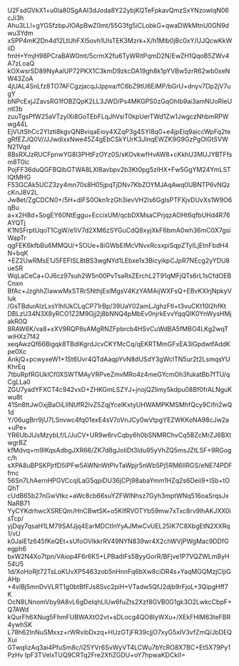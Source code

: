 U2FsdGVkX1+u0la80SgAAI3dJoda8Y22ybjKQTeFpkavQmzSxYNzowlqN06cJi3h
Ahu3LLI+gYGSfzbpJIOApBwZ0mt/55G3fg5iCLobkG+qwaDWkMtnU0GN9dwu3Ydm
xSPP4mK2Dn4d12LtUhFXl5ovh1UlsTEK3Mzrk+X/h1Mlb0jBc0xY/UJQcwKkWiiD
fmH+YmjH98PCraBAW0mt/5crmX2fu6TyWRitPqmD2N/EwZH1QqoB5ZWv4A7zLoaQ
kOXwsrSD89NyAaIUP72PKX1C3kmD9zkcDA19gh8k1pYVBw5zrR62wb0xeNW43ZoA
4jUAL4SnLfz8TO7AFCgzjacqJJppva/fC6bZ9tU6EiMP/bGrU+dnyv7Dp2jV7ugY
bNPcExjJZavsRG1fOBZQpK2LL3JWD/Ps4MKGPS0zGqOhIb9ai3amNUoRIeUntI3b
zuuTgsPfW25aVTzylXi8GoTEbFLqJhVsiT0kpUerTWd1Zw1JwgczNhbmRPWwg44L
EjVUtShCc2YIzti8kgvQNBviqaEioy4XZqP3g4SYl8q0+e4jpElq9aiccWpFq2te
gRfEZJQ0V//JJwdixxNwe45Z4gEbCSkYUrK3JlnqEWZK9G9GzPgOlGtSVWN21Vqd
8BsRXJzRUCFpnwYG8l3PHtFzOYz0S/sKOvkwfHvAW8+cKkhU3MUJYBTFfsm8T0lc
PojFF36duQGFBQIbGTWA8LXl8avbpv2b3Kt0pg5zIHX+Fw5GgYM24YmLSTlQtMHG
F53GCAk5UCZ3zy4mn70s8H05jpqTjDNv7KbZOYMJAqAwq0UBNTP6vNQzcKnJ8V2L
Jw8et/ZgCDCN0+/5H+dlFS0Okn1rzGh3ievVH2Is6GgIsPTFXjvDUvXs1W9O6qBu
a+x2H8d+SogEY60NtEggu+EccixUM/qcbDXMsaCPrjqzAOHt6qfbUHd4R76AYQTj
K1NSFrptUqoT1CgW/e1iV7d2XM6zSYGuCdQ8xyjXkF6bmA0wh36mC0X7gsiWapTr
qgFEK6kfbBu6MMQU/+SOUe+8iGWbEIMcVNvxRcsxpiSqpZTyILjEtnFbdH4N+bqK
+EZ2UwRMsE1J5FEFISL8tBS3wgNYd1LEbxe1x3BicyikpCJpR7NEcg2yYDU8ueSR
WqLaCeCa+OJ6cz97suh2W5n00PvTsaRsZErchL2T91qMFjQTs6rL1sCfdOEBCnxn
BfAc+JzghhZIawwMxSTRrSNthjEslMgsV4KzYAMAijWXFsQ+EBvKXlrjNpkyVIuk
/GsTBdurAIzLxsYlhlUkCLqCP71rBp/39UaY02amLJghzFtl+t3vuCKt10l2hfKt
DBLzU34N3X8yRCO1Z2M9Gjj2j8bNNQ4pMbEv0njrkEvvYqqQlK0YnWysHMjakR0Q
8RAW6K/va8+xXV9RQP8sAMgRNZFpbrcb4HSvCuWdBA5fMBO4LKg2wqTwiHXz7f42
xeqAwzQf66Bigqk8TBdlKgrdJcvCKYMcCq/qEKRTMmGFxEA3lGpdwtfAddKpe0Xc
AnkjQ+pcwyxeW1+1St6Uvr4QTdAaqpYvN8dUSdY3gWcITN5ur2t2LsmqsYUKhrEq
7tbuRpfRGUklCf0XSWTMAyVRPveZmvMRo4z4meGYcmOh3fukatBb7fTU/qCgLLa0
ZGU7yadYFXCT4c942vxD+ZHKGmLSZYJ+jnojQZlimy5kdpu08Bf0frALNguKwu8t
41Sn8ttJwOxjBaOiLIINUfR2lvZ5ZqjYceIKxtyUHWAMPKMSMhfQcy9Cifn2wQ1d
Y/06ugBrr9jU7LSnvwc4fq01exE4sV7oVnJCy0wVtpgYEZWKKoNA98cJw2a+uPe+
YR6UbJlJsMzybLf/L/JuCV+UR9w6rvCqby6h0bSNMRChvCq5BZcMrZJ6BXtwgrBZ
kfMdvq+m9lKqsAdbgJXR66/ZK7d8gJoIiDt3ldu95yVhZQ5msJZtLSF+9RGogc/h
sXPA8uBPSKPjrfD5IPFw5AWNnWtPlvTaWpjr5nWb5Pj5RM6IIRGS/eNE74PDFfmc
56Sn7LhAernHPGVCcqlLaG5qpiDU36jCPj98abaYmm1HZq2s6Deii9+ISb+tOQhT
cUdB65b27nGwVtkc+aWc8cb66suYZFWlNhsz7Gyh3mptWNq516oaSrqsJxNaRB71
YyCYKdrhwcXSREQm/HnCBwtSK+o5KIfRVOTYb59mw7xTxc8rv9lhAKJXX0isTcp/
yjDqy7qsaH1LM79SAfJjq4EarMDCtInYyAJMwCvUEL25IK7C8XbgEtN2XXRq1/vU
k0JalE1z645fKeQEt+sUfoOVIkkrRV49NYN839wr4X2chWVjPWgMac9DDfGegph6
bxW2N4Xo7tpn/VAiop4F6r6K5+LPBadIFs5ByyGorR/BFjve1P7VQZWLmByH54U5
1d/XoHoRjt72TsLoKUvXP5463zob5nHnnFq6bXw8ciDR4s+YaqMGQMzjCljiGAHp
+4vlBj5mnDvVLRT1g0btBfFJs8Svc2piH+VTadw5QfJ2djb9rFjoL+3QipgHff7K
OcN8LNnomVby9A8vL6gDeIqhLlUw6fuZts2Xzf8GVB0G1gk3O2LwkcCbpF+Q7AWd
kQurFh6XNug5FhmFUBWAXtO2vt+sDLocg4QO8IyWXu+/XEkFHlM63teFBR4ywhSK
L78h62InNuSMxxz+rWRvibDxzq+HUzGTjFR39cjjO7xyG5xIV3vfZmQ/JbDEQXui
GTwqIizAq3ai4PfuSm8c/i25YVr6SvWyVT4LCWu7bYcRO8X7BC+Et5X79Py1PzHv
IpF3TVelxTUQ9CRTq2Fre2XfiZGDU+oY7hpwaKDCkII=
